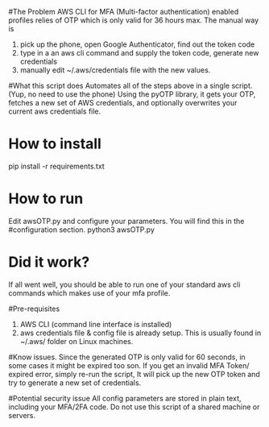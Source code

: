 #The Problem
AWS CLI for MFA (Multi-factor authentication) enabled profiles relies of OTP which is only valid for 36 hours max.
The manual way is 
1) pick up the phone, open Google Authenticator, find out the token code
2) type in a an aws cli command and supply the token code, generate new credentials
3) manually edit ~/.aws/credentials file with the new values.

#What this script does
Automates all of the steps above in a single script. (Yup, no need to use the phone)
Using the pyOTP library, it gets your OTP, fetches a new set of AWS credentials, and optionally overwrites your current aws credentials file.

# How to install
pip install -r requirements.txt

# How to run
Edit awsOTP.py and configure your parameters. You will find this in the #configuration section.
python3 awsOTP.py

# Did it work?
If all went well, you should be able to run one of your standard aws cli commands which makes use of your mfa profile.

#Pre-requisites
1) AWS CLI (command line interface is installed)
2) aws credentials file & config file is already setup. This is usually found in ~/.aws/ folder on Linux machines.

#Know issues.
Since the generated OTP is only valid for 60 seconds, in some cases it might be expired too son. If you get an invalid MFA Token/ expired error, simply re-run the script, It will pick up the new OTP token and try to generate a new set of credentials.

#Potential security issue
All config parameters are stored in plain text, including your MFA/2FA code. Do not use this script of a shared machine or servers.
